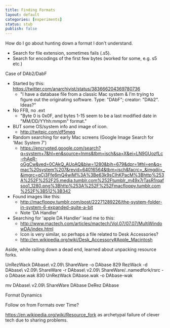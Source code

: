 ```yaml
---
title: Finding Formats
layout: default
categories: [experiments]
status: stub
publish: false
---
```


How do I go about hunting down a format I don't understand.

* Search for file extension, sometimes fails (.s5).
* Search for encodings of the first few bytes (worked for some, e.g. s5 etc.)


Case of DAb2/DabF

* Started by this: https://twitter.com/anarchivist/status/383666204369780736
    * "I have a database file from a classic Mac system & I'm trying to figure out the originating software. Type: "DAbF"; creator: "DAb2". Ideas?"
* No FFB, no .ext
    * "Byte 0 is 0x0F, and bytes 1-15 seem to be a last modified date in "MM/DD/YYhh:mmpm" format."
* BUT some OS/system info and image of icon.
    * http://twitpic.com/df5meq
* Random searching for early Mac screens (Google Image Search for 'Mac System 7')
    * https://encrypted.google.com/search?q=system+7&hl=en&source=lnms&tbm=isch&sa=X&ei=LN9GUozfLc-rhAeR-oGgCw&ved=0CAkQ_AUoAQ&biw=1280&bih=679&dpr=1#hl=en&q=mac%20system%207&revid=64016564&tbm=isch&facrc=_&imgdii=_&imgrc=qCj3Ffe6mQ4wiM%3A%3Be63k9sCIhKPacM%3Bhttp%253A%252F%252F25.media.tumblr.com%252Ftumblr_m49x7rTasR1rqafsoo1_1280.png%3Bhttp%253A%252F%252Fmacfloppy.tumblr.com%252F%3B512%3B342
* Found images like this:
    * http://macfloppy.tumblr.com/post/22271289226/the-system-folder-in-system-6-expanded-quite-a-bit
    * Note 'DA Handler'
* Searching for 'apple DA Handler' lead me to this:
    * http://www.mactech.com/articles/mactech/Vol.07/07.07/MultiWindowDA/index.html
    * Icon is very similar, so perhaps a file related to Desk Accessories?
    * http://en.wikipedia.org/wiki/Desk_Accessory#Apple_Macintosh


Aside, while railing down a dead end, learned about unpacking resource forks.

UnRezWack DAbase\ v2.09\ ShareWare -o DAbase
  829  RezWack -d DAbase\ v2.09\ ShareWare -r DAbase\ v2.09\ ShareWare/..namedfork/rsrc -o DAbase.wak
  830  UnRezWack DAbase.wak -o DAbase-wak

 mv DAbase\ v2.09\ ShareWare DAbase
  DeRez DAbase



Format Dynamics

Follow on from Formats over Time?

https://en.wikipedia.org/wiki/Resource_fork as archetypal failure of clever tech due to sharing problems.
